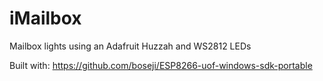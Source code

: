 # iMailbox

Mailbox lights using an Adafruit Huzzah and WS2812 LEDs

Built with:
https://github.com/boseji/ESP8266-uof-windows-sdk-portable
